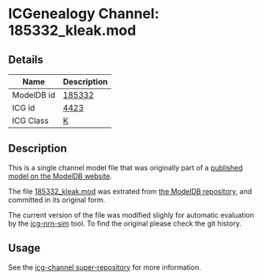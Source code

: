 # ICGenealogy Channel: 185332\_kleak.mod

## Details

Name | Description
---- | -----------
ModelDB id | [185332](http://senselab.med.yale.edu/ModelDB/ShowModel.cshtml?model=185332)
ICG id | [4423](http://icg.neurotheory.ox.ac.uk/channels/1/4423)
ICG Class | [K](http://icg.neurotheory.ox.ac.uk/channels/1)

## Description

This is a single channel model file that was originally part of a [published model on the ModelDB website](http://senselab.med.yale.edu/mModelDB/ShowModel.cshtml?model=185332).


The file [185332\_kleak.mod](185332_kleak.mod) was extrated from [the ModelDB repository](http://senselab.med.yale.edu/ModelDB/ShowModel.cshtml?model=185332), and committed in its original form.

The current version of the file was modified slighly for automatic evaluation by the [icg-nrn-sim](https://github.com/icgenealogy/icg-nrn-sim) tool. To find the original please check the git history.


## Usage

See the [icg-channel super-repository](https://github.com/icgenealogy/icg-channels) for more information.